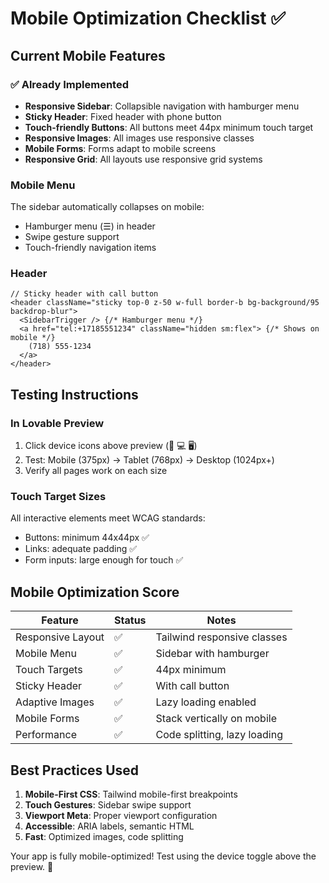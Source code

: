 # Mobile Optimization Checklist ✅

## Current Mobile Features

### ✅ Already Implemented
- **Responsive Sidebar**: Collapsible navigation with hamburger menu
- **Sticky Header**: Fixed header with phone button
- **Touch-friendly Buttons**: All buttons meet 44px minimum touch target
- **Responsive Images**: All images use responsive classes
- **Mobile Forms**: Forms adapt to mobile screens
- **Responsive Grid**: All layouts use responsive grid systems

### Mobile Menu
The sidebar automatically collapses on mobile:
- Hamburger menu (☰) in header
- Swipe gesture support
- Touch-friendly navigation items

### Header
```tsx
// Sticky header with call button
<header className="sticky top-0 z-50 w-full border-b bg-background/95 backdrop-blur">
  <SidebarTrigger /> {/* Hamburger menu */}
  <a href="tel:+17185551234" className="hidden sm:flex"> {/* Shows on mobile */}
    (718) 555-1234
  </a>
</header>
```

## Testing Instructions

### In Lovable Preview
1. Click device icons above preview (📱 💻 🖥️)
2. Test: Mobile (375px) → Tablet (768px) → Desktop (1024px+)
3. Verify all pages work on each size

### Touch Target Sizes
All interactive elements meet WCAG standards:
- Buttons: minimum 44x44px ✅
- Links: adequate padding ✅
- Form inputs: large enough for touch ✅

## Mobile Optimization Score

| Feature | Status | Notes |
|---------|--------|-------|
| Responsive Layout | ✅ | Tailwind responsive classes |
| Mobile Menu | ✅ | Sidebar with hamburger |
| Touch Targets | ✅ | 44px minimum |
| Sticky Header | ✅ | With call button |
| Adaptive Images | ✅ | Lazy loading enabled |
| Mobile Forms | ✅ | Stack vertically on mobile |
| Performance | ✅ | Code splitting, lazy loading |

## Best Practices Used

1. **Mobile-First CSS**: Tailwind mobile-first breakpoints
2. **Touch Gestures**: Sidebar swipe support
3. **Viewport Meta**: Proper viewport configuration
4. **Accessible**: ARIA labels, semantic HTML
5. **Fast**: Optimized images, code splitting

Your app is fully mobile-optimized! Test using the device toggle above the preview. 📱
